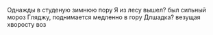 Однажды в студеную зимнюю пору
Я из лесу вышел? был сильный мороз
Гляджу, поднимается медленно в гору
Длшадка? везущая хворосту воз